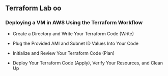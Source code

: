 ## Terraform Lab oo

### Deploying a VM in AWS Using the Terraform Workflow

* Create a Directory and Write Your Terraform Code (Write)

* Plug the Provided AMI and Subnet ID Values Into Your Code

* Initialize and Review Your Terraform Code (Plan)

* Deploy Your Terraform Code (Apply), Verify Your Resources, and Clean Up